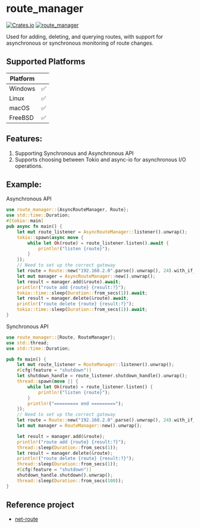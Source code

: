 # route_manager

[![Crates.io](https://img.shields.io/crates/v/route_manager.svg)](https://crates.io/crates/route_manager)
[![route_manager](https://docs.rs/route_manager/badge.svg)](https://docs.rs/route_manager)

Used for adding, deleting, and querying routes,
with support for asynchronous or synchronous monitoring of route changes.

## Supported Platforms

| Platform |   |
|----------|---|
| Windows  | ✅ |
| Linux    | ✅ |
| macOS    | ✅ |
| FreeBSD  | ✅ |

## Features:

1. Supporting Synchronous and Asynchronous API
2. Supports choosing between Tokio and async-io for asynchronous I/O operations.

## Example:
Asynchronous API
```rust
use route_manager::{AsyncRouteManager, Route};
use std::time::Duration;
#[tokio::main]
pub async fn main() {
    let mut route_listener = AsyncRouteManager::listener().unwrap();
    tokio::spawn(async move {
        while let Ok(route) = route_listener.listen().await {
            println!("listen {route}");
        }
    });
    // Need to set up the correct gateway
    let route = Route::new("192.168.2.0".parse().unwrap(), 24).with_if_index(1);
    let mut manager = AsyncRouteManager::new().unwrap();
    let result = manager.add(&route).await;
    println!("route add {route} {result:?}");
    tokio::time::sleep(Duration::from_secs(1)).await;
    let result = manager.delete(&route).await;
    println!("route delete {route} {result:?}");
    tokio::time::sleep(Duration::from_secs(1)).await;
}
```
Synchronous API
```rust
use route_manager::{Route, RouteManager};
use std::thread;
use std::time::Duration;

pub fn main() {
    let mut route_listener = RouteManager::listener().unwrap();
    #[cfg(feature = "shutdown")]
    let shutdown_handle = route_listener.shutdown_handle().unwrap();
    thread::spawn(move || {
        while let Ok(route) = route_listener.listen() {
            println!("listen {route}");
        }
        println!("========= end =========");
    });
    // Need to set up the correct gateway
    let route = Route::new("192.168.2.0".parse().unwrap(), 24).with_if_index(1);
    let mut manager = RouteManager::new().unwrap();

    let result = manager.add(&route);
    println!("route add {route} {result:?}");
    thread::sleep(Duration::from_secs(1));
    let result = manager.delete(&route);
    println!("route delete {route} {result:?}");
    thread::sleep(Duration::from_secs(1));
    #[cfg(feature = "shutdown")]
    shutdown_handle.shutdown().unwrap();
    thread::sleep(Duration::from_secs(100));
}
```
## Reference project

- [net-route](https://github.com/johnyburd/net-route)